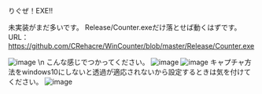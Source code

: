 りぐぜ！EXE!!

未実装がまだ多いです。
Release/Counter.exeだけ落とせば動くはずです。
URL：
https://github.com/CRehacre/WinCounter/blob/master/Release/Counter.exe

![image](https://github.com/CRehacre/WinCounter/assets/157162149/103f6b6d-fa2c-4ff3-a088-9fb37add1a19)
\n
こんな感じでつかってください。
![image](https://github.com/CRehacre/WinCounter/assets/157162149/8a8d7f3b-c64e-4502-ae22-f2dfbc5355e9)
![image](https://github.com/CRehacre/WinCounter/assets/157162149/1ee9bf0f-b642-4562-bc16-117d1c36f4b4)
キャプチャ方法をwindows10にしないと透過が適応されないから設定するときは気を付けてください。
![image](https://github.com/CRehacre/WinCounter/assets/157162149/f9f8a58b-367a-4fda-8365-849875abb7cb)
